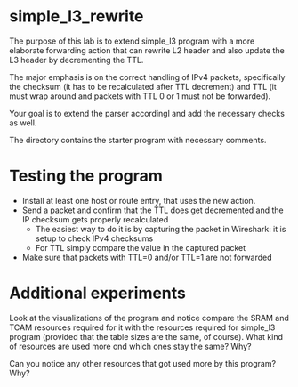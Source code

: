 simple_l3_rewrite
=================

The purpose of this lab is to extend simple_l3 program with a more elaborate
forwarding action that can rewrite L2 header and also update the L3 header by
decrementing the TTL.

The major emphasis is on the correct handling of IPv4 packets, specifically
the checksum (it has to be recalculated after TTL decrement) and TTL (it must
wrap around and packets with TTL 0 or 1 must not be forwarded).

Your goal is to extend the parser accordingl and add the necessary checks as
well. 

The directory contains the starter program with necessary comments.


Testing the program
===================

* Install at least one host or route entry, that uses the new action. 
* Send a packet and confirm that the TTL does get decremented and the IP
  checksum gets properly recalculated
  * The easiest way to do it is by capturing the packet in Wireshark: it is
    setup to check IPv4 checksums
  * For TTL simply compare the value in the captured packet
* Make sure that packets with TTL=0 and/or TTL=1 are not forwarded

Additional experiments
======================

Look at the visualizations of the program and notice compare the SRAM and TCAM
resources required for it with the resources required for simple_l3 program
(provided that the table sizes are the same, of course). What kind of
resources are used more ond which ones stay the same? Why?

Can you notice any other resources that got used more by this program? Why?
